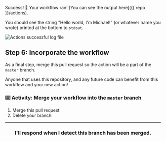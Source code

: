Success! :tada: Your workflow ran! [You can see the output here]({{ repo }}/actions).

You should see the string "Hello world, I'm Michael!" (or whatever name you wrote) printed at the bottom to `stdout`.

![Actions successful log file](https://user-images.githubusercontent.com/16547949/62388562-9fc1a500-b52b-11e9-8d7e-4f4d32450fd5.png)

## Step 6: Incorporate the workflow

As a final step, merge this pull request so the action will be a part of the `master` branch.

Anyone that uses this repository, and any future code can benefit from this workflow and your new action!

### :keyboard: Activity: Merge your workflow into the `master` branch

1. Merge this pull request
2. Delete your branch

<hr>
<h3 align="center">I'll respond when I detect this branch has been merged.</h3>